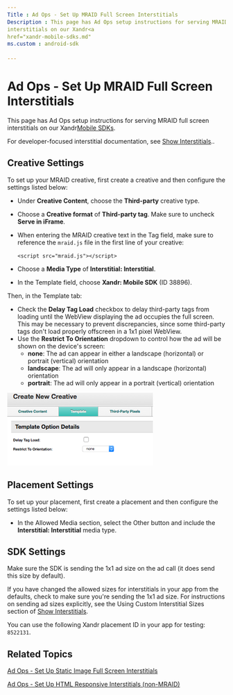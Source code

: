 ```yaml
---
Title : Ad Ops - Set Up MRAID Full Screen Interstitials
Description : This page has Ad Ops setup instructions for serving MRAID full screen
interstitials on our Xandr<a
href="xandr-mobile-sdks.md"
ms.custom : android-sdk

---
```



# Ad Ops - Set Up MRAID Full Screen Interstitials



This page has Ad Ops setup instructions for serving MRAID full screen
interstitials on our Xandr<a
href="xandr-mobile-sdks.md"
class="xref" target="_blank">Mobile SDKs</a>.

For developer-focused interstitial documentation, see <a
href="show-interstitials-ads-on-ios.md"
class="xref" target="_blank">Show Interstitials</a>..



## Creative Settings

To set up your MRAID creative, first create a creative and
then configure the settings listed below:

- Under **Creative Content**, choose the **Third-party** creative type.

- Choose a **Creative format** of **Third-party tag**. Make sure to
  uncheck **Serve in iFrame**.

- When entering the MRAID creative text in the
  Tag field, make sure to reference
  the `mraid.js` file in the first line of your creative:

  ``` pre
  <script src="mraid.js"></script>
  ```

- Choose a **Media Type** of **Interstitial: Interstitial**.

- In the Template field, choose
  **Xandr:
  Mobile SDK** (ID 38896).

Then, in the Template tab:

- Check the **Delay Tag Load** checkbox to delay third-party tags from
  loading until the WebView displaying the ad occupies the full screen.
  This may be necessary to prevent discrepancies, since some third-party
  tags don't load properly offscreen in a 1x1 pixel WebView.
- Use the **Restrict To Orientation** dropdown to control how the ad
  will be shown on the device's screen:
  - **none**: The ad can appear in either a landscape (horizontal) or
    portrait (vertical) orientation
  - **landscape**: The ad will only appear in a landscape (horizontal)
    orientation
  - **portrait**: The ad will only appear in a portrait (vertical)
    orientation

![ad ops set up mraid](media/ad-ops-set-up-mraid.png)





## Placement Settings

To set up your placement, first create a placement and then configure
the settings listed below:

- In the Allowed Media section, select
  the Other button and include the
  **Interstitial: Interstitial** media type.





## SDK Settings

Make sure the SDK is sending the 1x1 ad size on the ad call (it does
send this size by default).

If you have changed the allowed sizes for interstitials in your app from
the defaults, check to make sure you're sending the 1x1 ad size. For
instructions on sending ad sizes explicitly, see the
Using Custom Interstitial Sizes
section of <a
href="show-interstitials-ads-on-ios.md"
class="xref" target="_blank">Show Interstitials</a>.

You can use the following Xandr placement ID in
your app for testing: `8522131`.





## Related Topics

<a
href="ad-ops---set-up-static-image-full-screen-interstitials.md"
class="xref" target="_blank">Ad Ops - Set Up Static Image Full Screen
Interstitials</a>

<a
href="ad-ops---set-up-html-responsive-interstitials--non-mraid-.md"
class="xref" target="_blank">Ad Ops - Set Up HTML Responsive
Interstitials (non-MRAID)</a>






